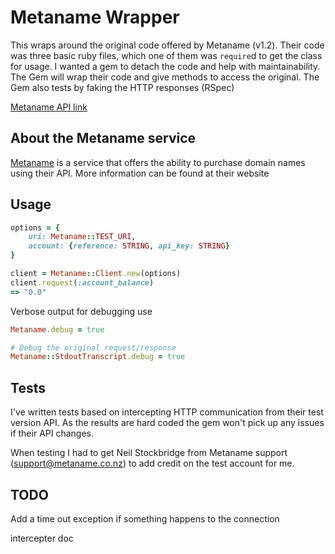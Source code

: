 # Metaname Wrapper

This wraps around the original code offered by Metaname (v1.2). Their code was
three basic ruby files, which one of them was `require`d to get the class
for usage. I wanted a gem to detach the code and help with maintainability. The Gem
will wrap their code and give methods to access the original.
The Gem also tests by faking the HTTP responses (RSpec)

[Metaname API link](https://metaname.net/api)

## About the Metaname service

[Metaname](https://metaname.net/) is a service that offers the ability to purchase domain names using their API.
More information can be found at their website

## Usage

```ruby
options = {
    uri: Metaname::TEST_URI,
    account: {reference: STRING, api_key: STRING}
}

client = Metaname::Client.new(options)
client.request(:account_balance)
=> "0.0"
```

Verbose output for debugging use

```ruby
Metaname.debug = true

# Debug the original request/response
Metaname::StdoutTranscript.debug = true
```

## Tests

I've written tests based on intercepting HTTP communication from their test version API. As the results are hard coded the gem
won't pick up any issues if their API changes.

When testing I had to get Neil Stockbridge from Metaname support (support@metaname.co.nz) to add credit on the test account for me.

## TODO

Add a time out exception if something happens to the connection

intercepter doc